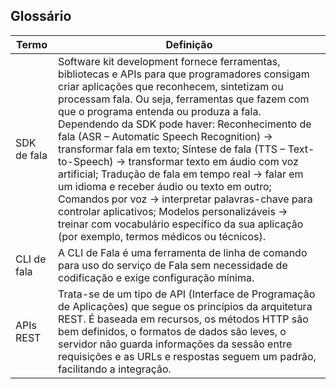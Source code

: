 ## **Glossário** 

|Termo|Definição|
|-----|---------|
|SDK de fala|Software kit development fornece ferramentas, bibliotecas e APIs para que programadores consigam criar aplicações que reconhecem, sintetizam ou processam fala. Ou seja, ferramentas que fazem com que o programa entenda ou produza a fala. Dependendo da SDK pode haver: Reconhecimento de fala (ASR – Automatic Speech Recognition) → transformar fala em texto; Síntese de fala (TTS – Text-to-Speech) → transformar texto em áudio com voz artificial; Tradução de fala em tempo real → falar em um idioma e receber áudio ou texto em outro; Comandos por voz → interpretar palavras-chave para controlar aplicativos; Modelos personalizáveis → treinar com vocabulário específico da sua aplicação (por exemplo, termos médicos ou técnicos).|
|CLI de fala|A CLI de Fala é uma ferramenta de linha de comando para uso do serviço de Fala sem necessidade de codificação e exige configuração mínima.|
|APIs REST|Trata-se de um tipo de API (Interface de Programação de Aplicações) que segue os princípios da arquitetura REST. É baseada em recursos, os métodos HTTP são bem definidos, o formatos de dados são leves, o servidor não guarda informações da sessão entre requisições e as URLs e respostas seguem um padrão, facilitando a integração.|
